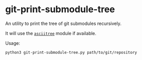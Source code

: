 # git-print-submodule-tree

An utility to print the tree of git submodules recursively.

It will use the [`asciitree`](https://pypi.org/project/asciitree/) module if available.

Usage:

    python3 git-print-submodule-tree.py path/to/git/repository
